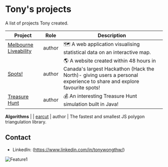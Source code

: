 # Tony's projects

A list of projects Tony created.

Project | Role | Description
--- | --- | ---
[Melbourne Liveability](https://github.com/tonywongthw/Melbourne-Liveability) | author | :world_map: A web application visualising statistical data on an interactive map.
[Spots!](https://github.com/tonywongthw/Spots-WebApp) | author | :earth_americas: A website created within 48 hours in Canada's largest Hackathon (Hack the North)- giving users a personal experience to share and explore favourite spots!
[Treasure Hunt](https://github.com/tonywongthw/Spots-WebApp) | author | :moneybag: An interesting Treasure Hunt simulation built in Java!

**Algorithms** | |
[earcut](https://github.com/mapbox/earcut) | author | The fastest and smallest JS polygon triangulation library.

## Contact

- LinkedIn: (https://www.linkedin.com/in/tonywongthw/)


![Feature1](https://j.gifs.com/x6BM3l.gif)